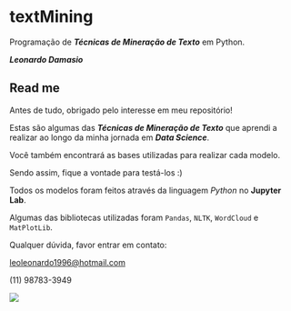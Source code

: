 # textMining
Programação de **_Técnicas de Mineração de Texto_** em Python.

**_Leonardo Damasio_**

## Read me

Antes de tudo, obrigado pelo interesse em meu repositório!

Estas são algumas das **_Técnicas de Mineração de Texto_** que aprendi a realizar ao longo da minha jornada em **_Data Science_**. 

Você também encontrará as bases utilizadas para realizar cada modelo. 

Sendo assim, fique a vontade para testá-los :)

Todos os modelos foram feitos através da linguagem *Python* no **Jupyter Lab**.

Algumas das bibliotecas utilizadas foram `Pandas`, `NLTK`, `WordCloud` e `MatPlotLib`.

Qualquer dúvida, favor entrar em contato:

leoleonardo1996@hotmail.com

(11) 98783-3949

![](https://en.ryte.com/wiki/nsfr_img_auth.php/4/41/Datamining-01.png)
